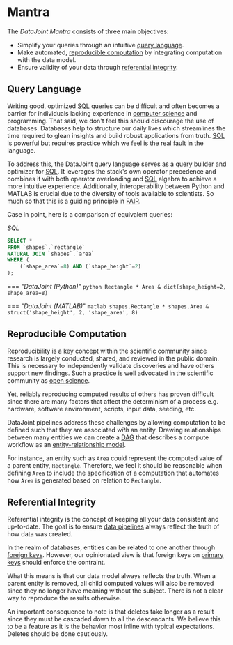 # Mantra

The *DataJoint Mantra* consists of three main objectives:

- Simplify your queries through an intuitive [query language](./#query-language).
- Make automated, [reproducible computation](./#reproducible-computation) by integrating
  computation with the data model.
- Ensure validity of your data through [referential integrity](./#referential-integrity).

## Query Language

Writing good, optimized [SQL](https://en.wikipedia.org/wiki/SQL) queries can be
difficult and often becomes a barrier for individuals lacking experience in
[computer science](https://en.wikipedia.org/wiki/Computer_science) and programming.
That said, we don't feel this should discourage the use of databases. Databases help to
structure our daily lives which streamlines the time required to glean insights and
build robust applications from truth. [SQL](https://en.wikipedia.org/wiki/SQL) is
powerful but requires practice which we feel is the real fault in the language.

To address this, the DataJoint query language serves as a query builder and optimizer
for [SQL](https://en.wikipedia.org/wiki/SQL). It leverages the stack's own operator
precedence and combines it with both operator overloading and 
[SQL](https://en.wikipedia.org/wiki/SQL) algebra to achieve a more intuitive experience.
Additionally, interoperability between Python and MATLAB is crucial due to the
diversity of tools available to scientists. So much so that this is a guiding principle
in [FAIR](https://www.go-fair.org/fair-principles/).

Case in point, here is a comparison of equivalent queries:

*SQL*

```sql
SELECT *
FROM `shapes`.`rectangle`
NATURAL JOIN `shapes`.`area`
WHERE (
    (`shape_area`=8) AND (`shape_height`=2)
);
```

=== "*DataJoint (Python)*"
    ```python
    Rectangle * Area & dict(shape_height=2, shape_area=8)
    ```

=== "*DataJoint (MATLAB)*"
    ```matlab
    shapes.Rectangle * shapes.Area & struct('shape_height', 2, 'shape_area', 8)
    ```

## Reproducible Computation

Reproducibility is a key concept within the scientific community since research is
largely conducted, shared, and reviewed in the public domain. This is necessary to
independently validate discoveries and have others support new findings. Such a
practice is well advocated in the scientific community as 
[open science](Open_science).

Yet, reliably reproducing computed results of others has proven difficult since there
are many factors that affect the determinism of a process e.g. hardware, software
environment, scripts, input data, seeding, etc.

DataJoint pipelines address these challenges by allowing computation to be defined such
that they are associated *with* an entity. Drawing relationships between many entities
we can create a [DAG](https://en.wikipedia.org/wiki/Directed_acyclic_graph) that
describes a compute workflow as an 
[entity-relationship model](https://en.wikipedia.org/wiki/Entity%E2%80%93relationship_model).

For instance, an entity such as `Area` could represent the computed value of a parent
entity, `Rectangle`. Therefore, we feel it should be reasonable when defining `Area` to
include the specification of a computation that automates how `Area` is generated based
on relation to `Rectangle`.

## Referential Integrity

Referential integrity is the concept of keeping all your data consistent and up-to-date.
The goal is to ensure [data pipelines](../../glossary#data-pipeline) always reflect the
truth of how data was created.

In the realm of databases, entities can be related to one another through 
[foreign keys](https://en.wikipedia.org/wiki/Foreign_key). However, our opinionated view
is that foreign keys on [primary keys](https://en.wikipedia.org/wiki/Primary_key) should
enforce the contraint.

What this means is that our data model always reflects the truth. When a parent entity
is removed, all child computed values will also be removed since they no longer have
meaning without the subject. There is not a clear way to reproduce the results
otherwise.

An important consequence to note is that deletes take longer as a result since they must
be cascaded down to all the descendants. We believe this to be a feature as it is the
behavior most inline with typical expectations. Deletes should be done cautiously. 
